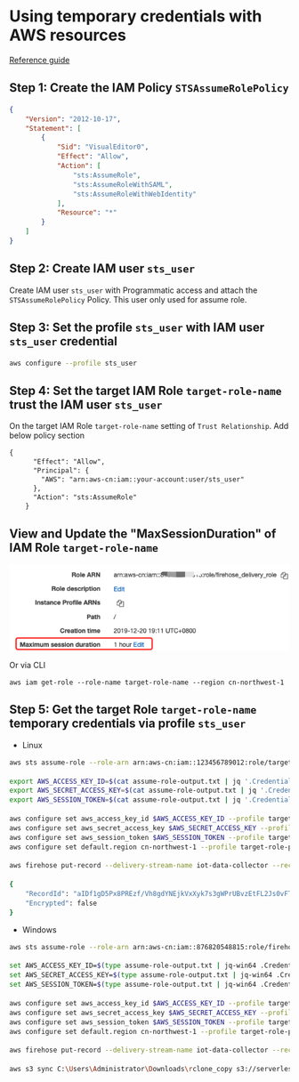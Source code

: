 # Using temporary credentials with AWS resources

[Reference guide](https://docs.aws.amazon.com/IAM/latest/UserGuide/id_credentials_temp_use-resources.html)

## Step 1: Create the IAM Policy `STSAssumeRolePolicy`
```json
{
    "Version": "2012-10-17",
    "Statement": [
        {
            "Sid": "VisualEditor0",
            "Effect": "Allow",
            "Action": [
                "sts:AssumeRole",
                "sts:AssumeRoleWithSAML",
                "sts:AssumeRoleWithWebIdentity"
            ],
            "Resource": "*"
        }
    ]
}
```

## Step 2: Create IAM user `sts_user`

Create IAM user `sts_user` with Programmatic access and attach the `STSAssumeRolePolicy` Policy. This user only used for assume role.

## Step 3: Set the profile `sts_user` with IAM user `sts_user` credential
```bash
aws configure --profile sts_user
```

## Step 4: Set the target IAM Role `target-role-name` trust the IAM user `sts_user`

On the target IAM Role `target-role-name` setting of `Trust Relationship`. Add below policy section

```
{
      "Effect": "Allow",
      "Principal": {
        "AWS": "arn:aws-cn:iam::your-account:user/sts_user"
      },
      "Action": "sts:AssumeRole"
    }
```

## View and Update the "MaxSessionDuration" of IAM Role `target-role-name`
![MaxSessionDuration](media/MaxSessionDuration.png)

Or via CLI

```
aws iam get-role --role-name target-role-name --region cn-northwest-1
```

## Step 5: Get the target Role `target-role-name` temporary credentials via profile `sts_user`
- Linux
```bash
aws sts assume-role --role-arn arn:aws-cn:iam::123456789012:role/target-role-name --role-session-name "role-name-session1" --duration-seconds 3600 --profile sts_user > assume-role-output.txt

export AWS_ACCESS_KEY_ID=$(cat assume-role-output.txt | jq '.Credentials.AccessKeyId' | sed 's/"//g')
export AWS_SECRET_ACCESS_KEY=$(cat assume-role-output.txt | jq '.Credentials.SecretAccessKey' | sed 's/"//g')
export AWS_SESSION_TOKEN=$(cat assume-role-output.txt | jq '.Credentials.SessionToken' | sed 's/"//g')

aws configure set aws_access_key_id $AWS_ACCESS_KEY_ID --profile target-role-profile
aws configure set aws_secret_access_key $AWS_SECRET_ACCESS_KEY --profile target-role-profile
aws configure set aws_session_token $AWS_SESSION_TOKEN --profile target-role-profile
aws configure set default.region cn-northwest-1 --profile target-role-profile

aws firehose put-record --delivery-stream-name iot-data-collector --record '{"Data":"SGVsbG8gd29ybGQ="}' --region cn-northwest-1 --profile target-role-profile

{
    "RecordId": "aIDf1gD5Px8PREzf/Vh8gdYNEjkVxXyk7s3gWPrUBvzEtFL2Js0vFTIfzKB3KaoLs65lD613sQaMEWEgEYN9s309tOUwM4EnTGTrQxRylnfKf9BWClrSs5uQ/mdiHsvt7rvG5M4Oi8US73rs3nW+rEru26UfVMzI1EAXnf5Iwvg0cl2d7X84as7FttHxlQO48s9cWSOChCycHLoJusR6A683x4n//UQA",
    "Encrypted": false
}
```

- Windows
```bash
aws sts assume-role --role-arn arn:aws-cn:iam::876820548815:role/firehose_delivery_role --role-session-name "role-name-session1" --duration-seconds 3600 --profile sts_user > assume-role-output.txt

set AWS_ACCESS_KEY_ID=$(type assume-role-output.txt | jq-win64 .Credentials.AccessKeyId | sed 's/"//g')
set AWS_SECRET_ACCESS_KEY=$(type assume-role-output.txt | jq-win64 .Credentials.SecretAccessKey | sed 's/"//g')
set AWS_SESSION_TOKEN=$(type assume-role-output.txt | jq-win64 .Credentials.SessionToken | sed 's/"//g')

aws configure set aws_access_key_id $AWS_ACCESS_KEY_ID --profile target-role-profile
aws configure set aws_secret_access_key $AWS_SECRET_ACCESS_KEY --profile target-role-profile
aws configure set aws_session_token $AWS_SESSION_TOKEN --profile target-role-profile
aws configure set default.region cn-northwest-1 --profile target-role-profile

aws firehose put-record --delivery-stream-name iot-data-collector --record "{\"Data\":\"SGVsbG8gd29ybGQ=\"}" --region cn-northwest-1 --profile firehose_delivery

aws s3 sync C:\Users\Administrator\Downloads\rclone_copy s3://serverless-hands-on/rclone_copy/windows_s3cli/ --region cn-northwest-1 --profile firehose_delivery
```